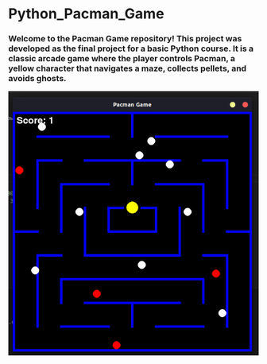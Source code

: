 # Python_Pacman_Game
### Welcome to the Pacman Game repository! This project was developed as the final project for a basic Python course. It is a classic arcade game where the player controls Pacman, a yellow character that navigates a maze, collects pellets, and avoids ghosts.

![26405462060_6ca2e18041_o__1_banner-700x0-c-default](https://github.com/ferdal137/Python-Pacman-Game/blob/main/img/Game_Image.png?raw=true)

